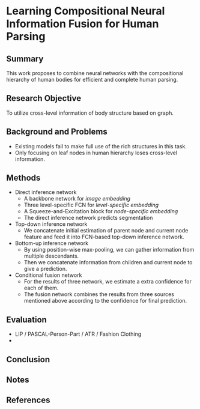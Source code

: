 # Learning Compositional Neural Information Fusion for Human Parsing
## Summary
This work proposes to combine neural networks with the compositional hierarchy of human bodies for efficient and complete human parsing.
## Research Objective
To utilize cross-level information of body structure based on graph.
## Background and Problems
- Existing models fail to make full use of the rich structures in this task.
- Only focusing on leaf nodes in human hierarchy loses cross-level information.
## Methods
- Direct inference network
	- A backbone network for *image embedding*
	- Three level-specific FCN for *level-specific embedding*
	- A Squeeze-and-Excitation block for *node-specific embedding*
	- The direct inference network predicts segmentation
- Top-down inference network
	- We concatenate initial estimation of parent node and current node feature and feed it into FCN-based top-down inference network.
- Bottom-up inference network
	- By using position-wise max-pooling, we can gather information from multiple descendants.
	- Then we concatenate information from children and current node to give a prediction.
- Conditional fusion network
	- For the results of three network, we estimate a extra confidence for each of them.
	- The fusion network combines the results from three sources mentioned above according to the confidence for final prediction.
## Evaluation
- LIP / PASCAL-Person-Part / ATR / Fashion Clothing
- 
## Conclusion

## Notes

## References
<!--stackedit_data:
eyJoaXN0b3J5IjpbMzcxMjA5NDYwLDE3NjgwMDkwNDUsLTE0Mj
Y0MDM4MzhdfQ==
-->